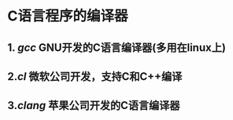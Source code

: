 # C语言程序的编译器
## 1. _gcc_ GNU开发的C语言编译器(多用在linux上)
## 2._cl_ 微软公司开发，支持C和C++编译
## 3._clang_ 苹果公司开发的C语言编译器
